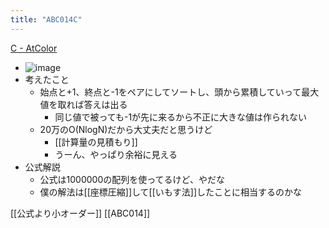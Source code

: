 ```yaml
---
title: "ABC014C"
---
```


[C - AtColor](https://atcoder.jp/contests/abc014/tasks/abc014_3)
- ![image](https://gyazo.com/bcea3a19aa82653da975c281ab5f0e67/thumb/1000)
- 考えたこと
    - 始点と+1、終点と-1をペアにしてソートし、頭から累積していって最大値を取れば答えは出る
        - 同じ値で被っても-1が先に来るから不正に大きな値は作られない
    - 20万のO(NlogN)だから大丈夫だと思うけど
        - [[計算量の見積もり]]
        - うーん、やっぱり余裕に見える
- 公式解説
    - 公式は1000000の配列を使ってるけど、やだな
    - 僕の解法は[[座標圧縮]]して[[いもす法]]したことに相当するのかな

[[公式より小オーダー]]
[[ABC014]]
